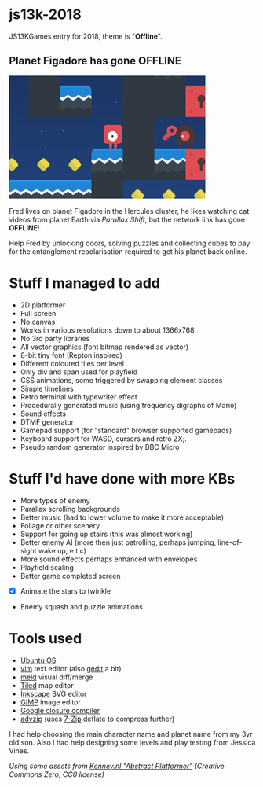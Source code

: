 # js13k-2018
JS13KGames entry for 2018, theme is "**Offline**".

## Planet Figadore has gone OFFLINE

![Planet Figadore has gone OFFLINE](big_screenshot.png?raw=true "Planet Figadore has gone OFFLINE")

Fred lives on planet Figadore in the Hercules cluster, he likes watching cat videos from planet Earth via _Parallax Shift_, but the network link has gone **OFFLINE**!

Help Fred by unlocking doors, solving puzzles and collecting cubes to pay for the entanglement repolarisation required to get his planet back online.

# Stuff I managed to add
* 2D platformer
* Full screen
* No canvas
* Works in various resolutions down to about 1366x768
* No 3rd party libraries
* All vector graphics (font bitmap rendered as vector)
* 8-bit tiny font (Repton inspired)
* Different coloured tiles per level
* Only div and span used for playfield
* CSS animations, some triggered by swapping element classes
* Simple timelines
* Retro terminal with typewriter effect
* Procedurally generated music (using frequency digraphs of Mario)
* Sound effects
* DTMF generator
* Gamepad support (for "standard" browser supported gamepads)
* Keyboard support for WASD, cursors and retro ZX;.
* Pseudo random generator inspired by BBC Micro

# Stuff I'd have done with more KBs
* More types of enemy
* Parallax scrolling backgrounds
* Better music (had to lower volume to make it more acceptable)
* Foliage or other scenery
* Support for going up stairs (this was almost working)
* Better enemy AI (more then just patrolling, perhaps jumping, line-of-sight wake up, e.t.c)
* More sound effects perhaps enhanced with envelopes
* Playfield scaling
* Better game completed screen
- [x] Animate the stars to twinkle
* Enemy squash and puzzle animations

# Tools used
* [Ubuntu OS](https://www.ubuntu.com/)
* [vim](https://github.com/vim) text editor (also [gedit](https://github.com/GNOME/gedit) a bit)
* [meld](https://github.com/GNOME/meld) visual diff/merge
* [Tiled](https://github.com/bjorn/tiled) map editor
* [Inkscape](https://github.com/inkscape/inkscape) SVG editor
* [GIMP](https://github.com/GNOME/gimp) image editor
* [Google closure compiler](https://closure-compiler.appspot.com/home)
* [advzip](https://github.com/amadvance/advancecomp) (uses [7-Zip](https://sourceforge.net/projects/sevenzip/files/7-Zip/) deflate to compress further)

I had help choosing the main character name and planet name from my 3yr old son.
Also I had help designing some levels and play testing from Jessica Vines.

_Using some assets from [Kenney.nl "Abstract Platformer"](https://kenney.nl/assets/abstract-platformer) (Creative Commons Zero, CC0 license)_
